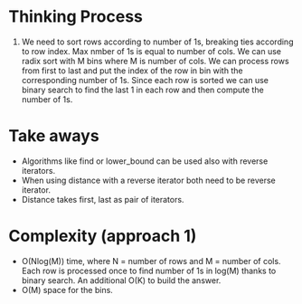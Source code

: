 # Thinking Process 

1. We need to sort rows according to number of 1s, breaking ties according to row index. Max nmber of 1s is equal to number of cols.
   We can use radix sort with M bins where M is number of cols. We can process rows from first to last and put the index of the row in bin with the corresponding number of 1s. Since each row is sorted we can use binary search to find the last 1 in each row and then compute the number of 1s.

# Take aways

* Algorithms like find or lower_bound can be used also with reverse iterators.
* When using distance with a reverse iterator both need to be reverse iterator.
* Distance takes first, last as pair of iterators.

# Complexity (approach 1)

* O(Nlog(M)) time, where N = number of rows and M = number of cols. Each row is processed once to find number of 1s in log(M) thanks to binary search. An additional O(K) to build the answer.
* O(M) space for the bins.






